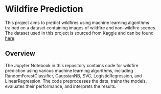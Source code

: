 # Wildfire Prediction

This project aims to predict wildfires using machine learning algorithms trained on a dataset containing images of wildfire and non-wildfire scenes. The dataset used in this project is sourced from Kaggle and can be found [here](https://www.kaggle.com/datasets/abdelghaniaaba/wildfire-prediction-dataset/data).

## Overview

The Jupyter Notebook in this repository contains code for wildfire prediction using various machine learning algorithms, including RandomForestClassifier, GaussianNB, SVC, LogisticRegression, and LinearRegression. The code preprocesses the data, trains the models, evaluates their performance, and interprets the results.
